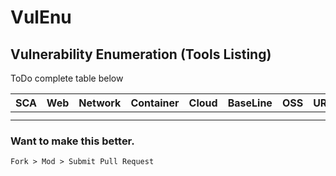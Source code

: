 # VulEnu
## Vulnerability Enumeration (Tools Listing)

ToDo complete table below

|SCA|Web|Network|Container|Cloud|BaseLine|OSS|URL|         Notes         |
|---|---|---|---|---|------|---|---------------------------|---------------|
|  |  |  | |
|  |  |  | |


### Want to make this better.
```Fork > Mod > Submit Pull Request ```
